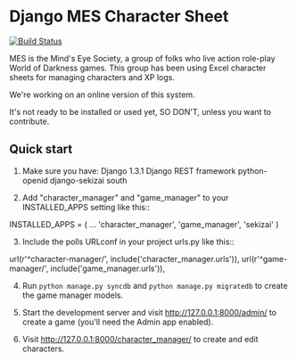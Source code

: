 Django MES Character Sheet
===

[![Build Status](https://travis-ci.org/averymd/django-mes-character-sheet.png?branch=feature/geistsheet)](https://travis-ci.org/averymd/django-mes-character-sheet)

MES is the Mind's Eye Society, a group of folks who live action role-play World of Darkness games. This group has been using Excel character sheets for managing characters and XP logs.

We're working on an online version of this system.

It's not ready to be installed or used yet, SO DON'T, unless you want to contribute.

Quick start
-----------

1. Make sure you have: 
	Django 1.3.1
	Django REST framework
	python-openid
	django-sekizai 
	south

2. Add "character_manager" and "game_manager" to your INSTALLED_APPS setting like this::

  INSTALLED_APPS = (
  	...
  	'character_manager',
  	'game_manager',
	'sekizai'
  )

3. Include the polls URLconf in your project urls.py like this::

  url(r'^character\-manager/', include('character_manager.urls')),
  url(r'^game\-manager/', include('game_manager.urls')),

4. Run `python manage.py syncdb` and `python manage.py migratedb` to create the game manager models.

5. Start the development server and visit http://127.0.0.1:8000/admin/
   to create a game (you'll need the Admin app enabled).

6. Visit http://127.0.0.1:8000/character_manager/ to create and edit characters.
